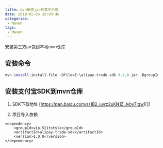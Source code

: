 ```yaml
---
title: mvn安装jar到本地仓库
date: 2019-05-06 20:00:48
categories: 
 - Maven
tags:
 - Maven
---
```


安装第三方jar包到本地mvn仓库

<!-- more -->

## 安装命令
``` nix
mvn install:install-file -Dfile=E:\alipay-trade-sdk-3.3.0.jar -DgroupId=vip.52itstyle -DartifactId=alipay-trade-sdk -Dversion=1.0.0 -Dpackaging=jar
```

## 安装支付宝SDK到mvn仓库
1. SDK下载地址 
[https://pan.baidu.com/s/1B2_uyrz2uKN1Z_Ivbv7lgw][1]

2. 项目导入依赖
``` vbscript-html
<dependency>
	<groupId>vip.52itstyle</groupId>
	<artifactId>alipay-trade-sdk</artifactId>
	<version>1.0.0</version>
</dependency>
```

  [1]: https://pan.baidu.com/s/1B2_uyrz2uKN1Z_Ivbv7lgw
